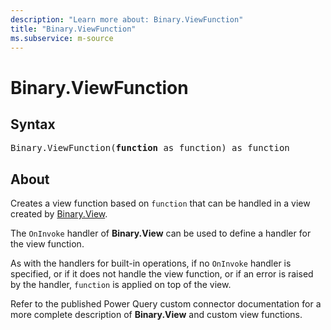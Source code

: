 ```yaml
---
description: "Learn more about: Binary.ViewFunction"
title: "Binary.ViewFunction"
ms.subservice: m-source
---
```

# Binary.ViewFunction

## Syntax

<pre>
Binary.ViewFunction(<b>function</b> as function) as function
</pre>

## About

Creates a view function based on `function` that can be handled in a view created by [Binary.View](binary-view.md).

The `OnInvoke` handler of **Binary.View** can be used to define a handler for the view function.

As with the handlers for built-in operations, if no `OnInvoke` handler is specified, or if it does not handle the view function, or if an error is raised by the handler, `function` is applied on top of the view.

Refer to the published Power Query custom connector documentation for a more complete description of **Binary.View** and custom view functions.
